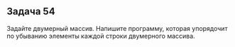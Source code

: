 ## Задача 54
Задайте двумерный массив. Напишите программу, которая упорядочит по убыванию элементы каждой строки двумерного массива.
